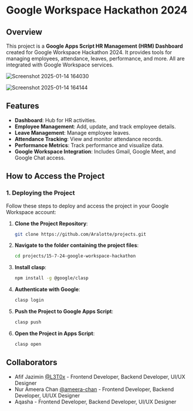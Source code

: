 # Google Workspace Hackathon 2024

## Overview
This project is a **Google Apps Script HR Management (HRM) Dashboard** created for Google Workspace Hackathon 2024. It provides tools for managing employees, attendance, leaves, performance, and more. All are integrated with Google Workspace services.

![Screenshot 2025-01-14 164030](https://github.com/user-attachments/assets/4556db32-25cf-4c30-a689-69548a4d3bd4)

![Screenshot 2025-01-14 164144](https://github.com/user-attachments/assets/67f08e6d-9be0-45c9-9cc8-2e68cdbdf18b)


## Features
- **Dashboard**: Hub for HR activities.
- **Employee Management**: Add, update, and track employee details.
- **Leave Management**: Manage employee leaves.
- **Attendance Tracking**: View and monitor attendance records.
- **Performance Metrics**: Track performance and visualize data.
- **Google Workspace Integration**: Includes Gmail, Google Meet, and Google Chat access.



## How to Access the Project

### **1. Deploying the Project**
Follow these steps to deploy and access the project in your Google Workspace account:

1. **Clone the Project Repository**:
   ```bash
   git clone https://github.com/Aralotte/projects.git

2. **Navigate to the folder containing the project files**:
   ```bash
   cd projects/15-7-24-google-workspace-hackathon

3. **Install clasp**:
   ```bash
   npm install -g @google/clasp

4. **Authenticate with Google**:
   ```bash
   clasp login

5. **Push the Project to Google Apps Script**:
   ```bash
   clasp push

6. **Open the Project in Apps Script**:
   ```bash
   clasp open

## Collaborators
- Afif Jazimin [@L3T0x](https://github.com/L3T0x) - Frontend Developer, Backend Developer, UI/UX Designer
- Nur Ameera Chan [@ameera-chan](https://github.com/ameera-chan) - Frontend Developer, Backend Developer, UI/UX Designer
- Aqasha - Frontend Developer, Backend Developer, UI/UX Designer

